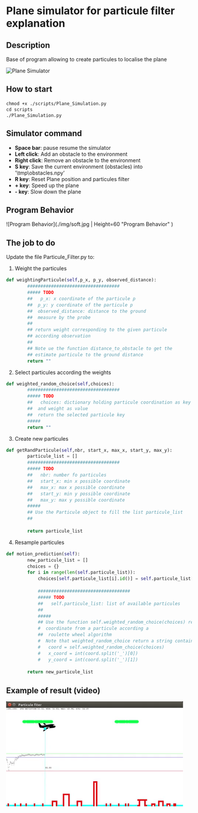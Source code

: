 # Plane simulator for particule filter explanation

## Description
Base of program allowing to create particules to localise the plane

![Plane Simulator](https://github.com/jacques-saraydaryan/particules_filter_plane_simulator_student/blob/master/img/PlaneSimulator-v2.png "Application of particule filter for localising plane position")


## How to start

```
chmod +x ./scripts/Plane_Simulation.py
cd scripts
./Plane_Simulation.py

```

## Simulator command
* **Space bar**: pause resume the simulator
* **Left click**: Add an obstacle to the environment
* **Right click**: Remove an obstacle to the environment
* **S key**: Save the current environment (obstacles) into '\tmp\obstacles.npy'
* **R key**: Reset Plane position and particules filter
* **+ key**: Speed up the plane
* **- key**: Slow down the plane


## Program Behavior
![Program Behavior](./img/soft.jpg | Height=60 "Program Behavior" )



## The job to do
Update the file Particule_Filter.py to:

1. Weight the particules
```python
def weightingParticule(self,p_x, p_y, observed_distance):
        ###################################
        ##### TODO
        ##   p_x: x coordinate of the particule p
        ##  p_y: y coordinate of the particule p
        ##  observed_distance: distance to the ground
        ##  measure by the probe
        ##
        ## return weight corresponding to the given particule
        ## according observation
        ##
        ## Note ue the function distance_to_obstacle to get the
        ## estimate particule to the ground distance
        return ""
```

2. Select particules according the weights
```python
def weighted_random_choice(self,choices):
        ###################################
        ##### TODO
        ##   choices: dictionary holding particule coordination as key
        ##  and weight as value
        ##  return the selected particule key
        #####
        return ""
```

3. Create new particules
```python
def getRandParticule(self,nbr, start_x, max_x, start_y, max_y):
        particule_list = []
        ###################################
        ##### TODO
        ##   nbr: number fo particules
        ##   start_x: min x possible coordinate
        ##   max_x: max x possible coordinate
        ##   start_y: min y possible coordinate
        ##   max_y: max y possible coordinate
        #####
        ## Use the Particule object to fill the list particule_list
        ##

        return particule_list
```

4. Resample particules
```python
def motion_prediction(self):
        new_particule_list = []
        choices = {}
        for i in range(len(self.particule_list)):
            choices[self.particule_list[i].id()] = self.particule_list[i].w

            ###################################
            ##### TODO
            ##   self.particule_list: list of available particules
            ##
            #####
            ## Use the function self.weighted_random_choice(choices) returning
            #  coordinate from a particule according a
            ##  roulette wheel algorithm
            #  Note that weighted_random_choice return a string containing coodinate x and y of the selected particule
            #   coord = self.weighted_random_choice(choices)
            #   x_coord = int(coord.split('_')[0])
            #   y_coord = int(coord.split('_')[1])

        return new_particule_list
```

## Example of result (video)

[![Particules Behavior](img/particules.gif)](https://www.youtube.com/watch?v=3IBemFtwZ8g)

